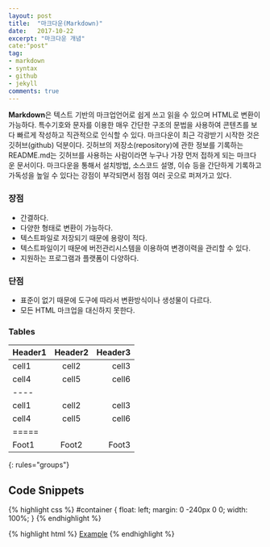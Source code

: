```yaml
---
layout: post
title:  "마크다운(Markdown)"
date:   2017-10-22
excerpt: "마크다운 개념"
cate:"post"
tag:
- markdown 
- syntax
- github
- jekyll
comments: true
---
```



**Markdown**은 텍스트 기반의 마크업언어로 쉽게 쓰고 읽을 수 있으며 HTML로 변환이 가능하다. 특수기호와 문자를 이용한 매우 간단한 구조의 문법을 사용하여 콘텐츠를 보다 빠르게 작성하고 직관적으로 인식할 수 있다. 마크다운이 최근 각광받기 시작한 것은 깃허브(github) 덕분이다. 깃허브의 저장소(repository)에 관한 정보를 기록하는 README.md는 깃허브를  사용하는 사람이라면 누구나 가장 먼저 접하게 되는 마크다운 문서이다. 마크다운을 통해서 설치방법, 소스코드 설명, 이슈 등을 간단하게 기록하고 가독성을 높일 수 있다는 강점이 부각되면서 점점 여러 곳으로 퍼져가고 있다.


### 장점

* 간결하다.
* 다양한 형태로 변환이 가능하다.
* 텍스트파일로 저장되기 때문에 용량이 적다.
* 텍스트파일이기 때문에 버전관리시스템을 이용하여 변경이력을 관리할 수 있다.
* 지원하는 프로그램과 플랫폼이 다양하다.

### 단점

* 표준이 없기 때문에 도구에 따라서 변환방식이나 생성물이 다르다.
* 모든 HTML 마크업을 대신하지 못한다.



### Tables

| Header1 | Header2 | Header3 |
|:--------|:-------:|--------:|
| cell1   | cell2   | cell3   |
| cell4   | cell5   | cell6   |
|----
| cell1   | cell2   | cell3   |
| cell4   | cell5   | cell6   |
|=====
| Foot1   | Foot2   | Foot3
{: rules="groups"}


## Code Snippets

{% highlight css %}
#container {
  float: left;
  margin: 0 -240px 0 0;
  width: 100%;
}
{% endhighlight %}

{% highlight html %}
<a href="#" class="btn btn-success">Example</a>
{% endhighlight %}